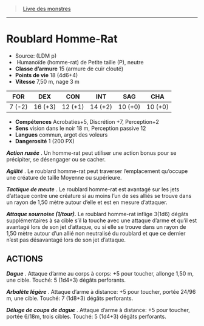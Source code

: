 ﻿> [Livre des monstres](tome_of_beasts.md)

---

# Roublard Homme-Rat

- Source: (LDM p)
-  Humanoïde (homme-rat) de Petite taille (P), neutre
- **Classe d’armure** 15 (armure de cuir clouté)
- **Points de vie** 18 (4d6+4)
- **Vitesse** 7,50 m, nage 3 m

|FOR|DEX|CON|INT|SAG|CHA|
|---|---|---|---|---|---|
|7 (-2)|16 (+3)|12 (+1)|14 (+2)|10 (+0)|10 (+0)|

- **Compétences** Acrobaties+5, Discrétion +7, Perception+2
- **Sens** vision dans le noir 18 m, Perception passive 12
- **Langues** commun, argot des voleurs
- **Dangerosité** 1 (200 PX)

**_Action rusée_** . Un homme-rat peut utiliser une action bonus pour se précipiter, se désengager ou se cacher.

**_Agilité_** . Le roublard homme-rat peut traverser l’emplacement qu’occupe une créature de taille Moyenne ou supérieure.

**_Tactique de meute_** . Le roublard homme-rat est avantagé sur les jets d’attaque contre une créature si au moins l’un de ses alliés se trouve dans un rayon de 1,50 mètre autour d’elle et est en mesure d’attaquer.

**_Attaque sournoise (1/tour)._** Le roublard homme-rat inflige 3(1d6) dégâts supplémentaires à sa cible s’il la touche avec une attaque d’arme et qu’il est avantagé lors de son jet d’attaque, ou si elle se trouve dans un rayon de 1,50 mètre autour d’un allié non neutralisé du roublard et que ce dernier n’est pas désavantagé lors de son jet d’attaque.

## ACTIONS

**_Dague_** . Attaque d’arme au corps à corps: +5 pour toucher, allonge 1,50 m, une cible. Touché: 5 (1d4+3) dégâts perforants.

**_Arbalète légère_** . Attaque d’arme à distance: +5 pour toucher, portée 24/96 m, une cible. Touché: 7 (1d8+3) dégâts perforants.

**_Déluge de coups de dague_** . Attaque d’arme à distance: +5 pour toucher, portée 6/18m, trois cibles. Touché: 5 (1d4+3) dégâts perforants.


